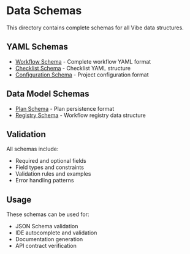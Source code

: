 # Data Schemas

This directory contains complete schemas for all Vibe data structures.

## YAML Schemas

- [Workflow Schema](workflow-schema.md) - Complete workflow YAML format
- [Checklist Schema](checklist-schema.md) - Checklist YAML structure
- [Configuration Schema](configuration-schema.md) - Project configuration format

## Data Model Schemas

- [Plan Schema](plan-schema.md) - Plan persistence format
- [Registry Schema](registry-schema.md) - Workflow registry data structure

## Validation

All schemas include:

- Required and optional fields
- Field types and constraints
- Validation rules and examples
- Error handling patterns

## Usage

These schemas can be used for:

- JSON Schema validation
- IDE autocomplete and validation
- Documentation generation
- API contract verification
